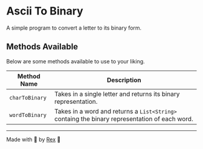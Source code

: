 # Ascii To Binary

A simple program to convert a letter to its binary form.

## Methods Available

Below are some methods available to use to your liking.

| Method Name    | Description                                                                                   |
| -------------- | --------------------------------------------------------------------------------------------- |
| `charToBinary` | Takes in a single letter and returns its binary representation.                               |
| `wordToBinary` | Takes in a word and returns a `List<String>` containg the binary representation of each word. |

---

Made with 🥨 by [Rex](https://github.com/RexcellentRawr) 🦖
